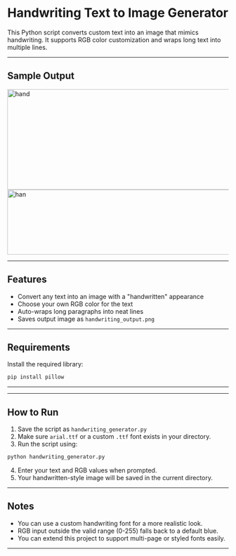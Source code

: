 #  Handwriting Text to Image Generator

This Python script converts custom text into an image that mimics handwriting. It supports RGB color customization and wraps long text into multiple lines.

---

## Sample Output


<img width="651" height="229" alt="hand" src="https://github.com/user-attachments/assets/2215acbc-6666-4f93-bc37-ff9647b09cb7" />
<img width="554" height="148" alt="han" src="https://github.com/user-attachments/assets/2b323778-f8c8-48c4-95de-f186e3a74200" />




---

## Features

- Convert any text into an image with a "handwritten" appearance
- Choose your own RGB color for the text
- Auto-wraps long paragraphs into neat lines
- Saves output image as `handwriting_output.png`

---

## Requirements

Install the required library:

```bash
pip install pillow
```

---

---

## How to Run

1. Save the script as `handwriting_generator.py`
2. Make sure `arial.ttf` or a custom `.ttf` font exists in your directory.
3. Run the script using:

```bash
python handwriting_generator.py
```

4. Enter your text and RGB values when prompted.
5. Your handwritten-style image will be saved in the current directory.

---

##  Notes

- You can use a custom handwriting font for a more realistic look.
- RGB input outside the valid range (0-255) falls back to a default blue.
- You can extend this project to support multi-page or styled fonts easily.

---
